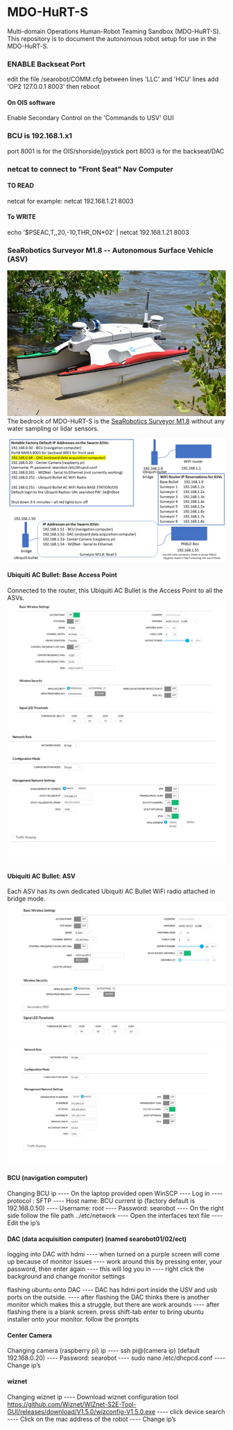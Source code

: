 # MDO-HuRT-S
Multi-domain Operations Human-Robot Teaming Sandbox (MDO-HuRT-S). This repository is to document the autonomous robot setup for use in the MDO-HuRT-S.

### ENABLE Backseat Port
edit the file /searobot/COMM.cfg
between lines 'LLC' and 'HCU' lines
add 'OP2 127.0.0.1 8003'
then reboot

#### On OIS software
Enable Secondary Control on the 'Commands to USV' GUI

### BCU is 192.168.1.x1
port 8001 is for the OIS/shorside/joystick
port 8003 is for the backseat/DAC

### netcat to connect to "Front Seat" Nav Computer
#### TO READ
netcat <IP> <port>
for example: netcat 192.168.1.21 8003

#### To WRITE
  echo '$PSEAC,T,,20,-10,THR_ON*02' | netcat 192.168.1.21 8003

### SeaRobotics Surveyor M1.8 -- Autonomous Surface Vehicle (ASV)
![Surveyor M1.8](sr-surveyorm1-8-shore.jpg)
The bedrock of MDO-HuRT-S is the [SeaRobotics Surveyor M1.8](https://www.searobotics.com/products/autonomous-surface-vehicles/sr-surveyor-class) without any water sampling or lidar sensors.

![Network Setup](searobotics-setup.png)

#### Ubiquiti AC Bullet: Base Access Point
Connected to the router, this Ubiquiti AC Bullet is the Access Point to all the ASVs.
  ![base station settings](basestation_wireless_settings.png)
   ![base station settings2](basestation_network_settings.png)

#### Ubiquiti AC Bullet: ASV
Each ASV has its own dedicated Ubiquiti AC Bullet WiFi radio attached in bridge mode.
  ![boat bullet settings](boat_ubiquiti_wireless_settings.png)
![boat bullet settings2](boat_ubiquiti_network_settings.png)
  
  
#### BCU (navigation computer)
  Changing BCU ip ----
On the laptop provided open WinSCP ----
Log in ----
    protocol : SFTP ----
    Host name: BCU current ip (factory default is 192.168.0.50) ----
    Username: root ----
    Password: searobot ----
On the right side follow the file path ../etc/network ----
Open the interfaces text file ----
Edit the ip’s


#### DAC (data acquisition computer) (named searobot01/02/ect)
  logging into DAC with hdmi ---- when turned on a purple screen will come up because of monitor issues ---- work around this by pressing enter, your password, then enter again ---- this will log you in ---- right click the background and change monitor settings
  
  flashing ubuntu onto DAC ----
  DAC has hdmi port inside the USV and usb ports on the outside. ----
  after flashing the DAC thinks there is another monitor which makes this a struggle, but there are work arounds ----
  after flashing there is a blank screen. press shift-tab enter to bring ubuntu installer onto your monitor. follow the prompts
  

#### Center Camera
  Changing camera (raspberry pi) ip ----
ssh pi@(camera ip) (default 192.168.0.20) ---- 
Password: searobot ----
sudo nano /etc/dhcpcd.conf ----
Change ip’s
  
#### wiznet
  Changing wiznet ip ----
Download wiznet configuration tool
https://github.com/Wiznet/WIZnet-S2E-Tool-GUI/releases/download/V1.5.0/wizconfig-V1.5.0.exe ----
click device search ----
Click on the mac address of the robot ----
Change ip’s


